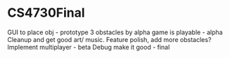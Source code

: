 # CS4730Final
GUI to place obj - prototype
3 obstacles by alpha game is playable - alpha
Cleanup and get good art/ music. Feature polish, add more obstacles? Implement multiplayer - beta
Debug make it good - final
